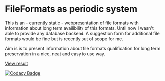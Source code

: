 # FileFormats as periodic system

This is an - currently static - webpresentation of file formats with information about long term availibility of this formats. 
Until now I wasn't able to provide any database backend. A suggestion form for additional file formats would be fine but is recently out of scope for me. 

Aim is is to present information about file formats qualification for long term preservation in a nice, neat and easy to use way.

[View result](https://www.q-terra.de/lzv/)

[![Codacy Badge](https://app.codacy.com/project/badge/Grade/1be6ae2621fe4d3b9369aca884f9daa1)](https://www.codacy.com/gh/aquast/period/dashboard?utm_source=github.com&amp;utm_medium=referral&amp;utm_content=aquast/period&amp;utm_campaign=Badge_Grade)
